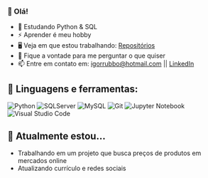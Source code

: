 ### 👋 Olá! 


- 🌱 Estudando Python & SQL
- ⚡ Aprender é meu hobby
- 🖥 Veja em que estou trabalhando: <a href="https://github.com/Igorrubbo?tab=repositories">Repositórios</a>
- 💬 Fique a vontade para me perguntar o que quiser
- 📫 Entre em contato em: igorrubbo@hotmail.com || <a href="https://www.linkedin.com/in/igor-rubbo-dos-santos-reis-167832149/">LinkedIn</a>

## 🧰 Linguagens e ferramentas:

![Python](https://img.shields.io/badge/python-3670A0?style=for-the-badge&logo=python&logoColor=ffdd54)
![SQLServer](https://img.shields.io/badge/Microsoft%20SQL%20Server-CC2927?style=for-the-badge&logo=microsoft%20sql%20server&logoColor=white)
![MySQL](https://img.shields.io/badge/MySQL-00000F?style=for-the-badge&logo=mysql&logoColor=white)
![Git](https://img.shields.io/badge/GIT-E44C30?style=for-the-badge&logo=git&logoColor=white)
![Jupyter Notebook](https://img.shields.io/badge/jupyter-%23FA0F00.svg?style=for-the-badge&logo=jupyter&logoColor=white)
![Visual Studio Code](https://img.shields.io/badge/Visual%20Studio%20Code-0078d7.svg?style=for-the-badge&logo=visual-studio-code&logoColor=white)
<!--![Todoist](https://img.shields.io/badge/Todoist-E44332?style=for-the-badge&logo=todoist&logoColor=white)-->

## 🔨 Atualmente estou...
- Trabalhando em um projeto que busca preços de produtos em mercados online
- Atualizando currículo e redes sociais

